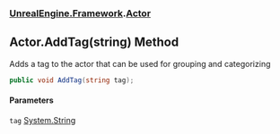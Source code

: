 ### [UnrealEngine.Framework](./UnrealEngine-Framework.md 'UnrealEngine.Framework').[Actor](./UnrealEngine-Framework-Actor.md 'UnrealEngine.Framework.Actor')
## Actor.AddTag(string) Method
Adds a tag to the actor that can be used for grouping and categorizing  
```csharp
public void AddTag(string tag);
```
#### Parameters
<a name='UnrealEngine-Framework-Actor-AddTag(string)-tag'></a>
`tag` [System.String](https://docs.microsoft.com/en-us/dotnet/api/System.String 'System.String')  
  
